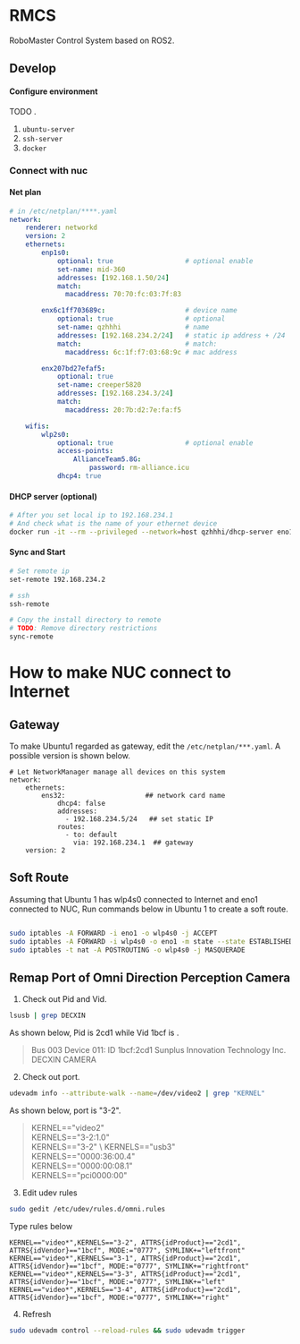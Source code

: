 # RMCS
RoboMaster Control System based on ROS2.

## Develop

#### Configure environment

TODO .

1. `ubuntu-server`
1. `ssh-server`
1. `docker`

### Connect with nuc
#### Net plan

```yaml
# in /etc/netplan/****.yaml
network:
    renderer: networkd
    version: 2
    ethernets:
        enp1s0:
            optional: true                  # optional enable
            set-name: mid-360
            addresses: [192.168.1.50/24]
            match:
              macaddress: 70:70:fc:03:7f:83

        enx6c1ff703689c:                    # device name
            optional: true                  # optional
            set-name: qzhhhi                # name
            addresses: [192.168.234.2/24]   # static ip address + /24
            match:                          # match:
              macaddress: 6c:1f:f7:03:68:9c # mac address

        enx207bd27efaf5:
            optional: true
            set-name: creeper5820
            addresses: [192.168.234.3/24]
            match:  
              macaddress: 20:7b:d2:7e:fa:f5

    wifis:
        wlp2s0:
            optional: true                  # optional enable
            access-points:
                AllianceTeam5.8G:
                    password: rm-alliance.icu
            dhcp4: true
```

#### DHCP server (optional)

```sh
# After you set local ip to 192.168.234.1
# And check what is the name of your ethernet device
docker run -it --rm --privileged --network=host qzhhhi/dhcp-server eno1
```

#### Sync and Start

```sh
# Set remote ip
set-remote 192.168.234.2

# ssh
ssh-remote

# Copy the install directory to remote
# TODO: Remove directory restrictions
sync-remote
```

# How to make NUC connect to Internet

## Gateway

To make Ubuntu1 regarded as gateway, edit the `/etc/netplan/***.yaml`. A possible version is shown below.

```
# Let NetworkManager manage all devices on this system
network:
    ethernets:
        ens32:                    ## network card name
            dhcp4: false
            addresses:
              - 192.168.234.5/24   ## set static IP
            routes:
              - to: default
                via: 192.168.234.1  ## gateway
    version: 2
```

## Soft Route

Assuming that Ubuntu 1 has wlp4s0 connected to Internet and eno1 connected to NUC, Run commands below in Ubuntu 1 to create a soft route.

``` bash

sudo iptables -A FORWARD -i eno1 -o wlp4s0 -j ACCEPT
sudo iptables -A FORWARD -i wlp4s0 -o eno1 -m state --state ESTABLISHED,RELATED -j ACCEPT
sudo iptables -t nat -A POSTROUTING -o wlp4s0 -j MASQUERADE


```

## Remap Port of Omni Direction Perception Camera

1. Check out Pid and Vid.

``` bash
lsusb | grep DECXIN
```

As shown below, Pid is 2cd1 while Vid 1bcf is .

> Bus 003 Device 011: ID 1bcf:2cd1 Sunplus Innovation Technology Inc. DECXIN  CAMERA

2. Check out port.

``` bash
udevadm info --attribute-walk --name=/dev/video2 | grep "KERNEL"
```

As shown below, port is "3-2".

> KERNEL=="video2" \
  KERNELS=="3-2:1.0" \
  KERNELS=="3-2" \ 
  KERNELS=="usb3" \
  KERNELS=="0000:36:00.4" \
  KERNELS=="0000:00:08.1" \
  KERNELS=="pci0000:00" 

3. Edit udev rules

``` bash
sudo gedit /etc/udev/rules.d/omni.rules 
```

Type rules below
```
KERNEL=="video*",KERNELS=="3-2", ATTRS{idProduct}=="2cd1", ATTRS{idVendor}=="1bcf", MODE:="0777", SYMLINK+="leftfront"
KERNEL=="video*",KERNELS=="3-1", ATTRS{idProduct}=="2cd1", ATTRS{idVendor}=="1bcf", MODE:="0777", SYMLINK+="rightfront"
KERNEL=="video*",KERNELS=="3-3", ATTRS{idProduct}=="2cd1", ATTRS{idVendor}=="1bcf", MODE:="0777", SYMLINK+="left"
KERNEL=="video*",KERNELS=="3-4", ATTRS{idProduct}=="2cd1", ATTRS{idVendor}=="1bcf", MODE:="0777", SYMLINK+="right"
```

4. Refresh

``` bash
sudo udevadm control --reload-rules && sudo udevadm trigger
```